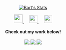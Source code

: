 <p align="center">
  <a href="https://github.com/binglot" class="rich-diff-level-one">
    <img src="https://github-readme-stats.vercel.app/api?username=binglot&title_color=333&text_color=777" alt="Bart's Stats" >
  </a>
</p>

<p align="center">
  <a href= "https://twitter.com/bartinglot" alt="Bart's Twitter">
    <img src="https://img.icons8.com/ios-filled/256/000000/twitter.svg" width="28px"/>
  </a>
  &emsp;
  <a href="https://linkedin.com/in/binglot" alt="Bart's LinkedIn">
    <img src="https://img.icons8.com/ios-filled/256/000000/linkedin.svg" width="26px"/>
  </a>
  &emsp;
  <a href="https://osdfir.blogspot.com/" alt="Google's DFIR Blog">
    <img src="https://img.icons8.com/ios-filled/256/000000/blogger.svg" width="26px"/>
  </a>
  <br><br>
  <strong>Check out my work below!</strong>
  <br><br>
  <a href="https://badges.pufler.dev">
    <img src="https://badges.pufler.dev/visits/binglot/binglot?style=flat-square&color=black&logo=github">
  </a>
  <a href="https://badges.pufler.dev">
    <img src="https://badges.pufler.dev/years/binglot?style=flat-square&color=black&logo=github">
  </a>
  <a href="https://badges.pufler.dev">
    <img src="https://badges.pufler.dev/repos/binglot?style=flat-square&color=black&logo=github">
  </a>
</p>
